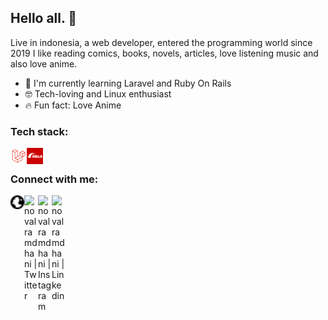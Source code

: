 ## Hello all. 👋

Live in indonesia, a web developer, entered the programming world since 2019 I like reading comics, books, novels, articles, love listening music and also love anime.

- 🌱 I'm currently learning Laravel and Ruby On Rails
- 🤓 Tech-loving and Linux enthusiast
- 🔥 Fun fact: Love Anime



### Tech stack:

<a href="laravel.com"><img align="left" title="Laravel" alt="Laravel" width="26px" src="https://raw.githubusercontent.com/github/explore/56a826d05cf762b2b50ecbe7d492a839b04f3fbf/topics/laravel/laravel.png" /></a>
<a href="rubyonrails.org"><img align="left" title="Ruby On Rails" alt="Ruby On Rails" width="26px" src="https://raw.githubusercontent.com/github/explore/56a826d05cf762b2b50ecbe7d492a839b04f3fbf/topics/rails/rails.png" /></a>

<br />

### Connect with me:

[<img align="left" alt="novalramdhani.github.io" width="22px" src="https://raw.githubusercontent.com/iconic/open-iconic/master/svg/globe.svg" />][website]
[<img align="left" alt="novalramdhani | Twitter" width="22px" src="https://cdn.jsdelivr.net/npm/simple-icons@v3/icons/twitter.svg" />][twitter]
[<img align="left" alt="novalramdhani | Instagram" width="22px" src="https://cdn.jsdelivr.net/npm/simple-icons@v3/icons/instagram.svg" />][instagram]
<img align="left" alt="novalramdhani | Linkedin" width="22px" src="https://cdn.jsdelivr.net/npm/simple-icons@v3/icons/linkedin.svg" /> 

[website]: https://www.novalramdhani.github.io
[twitter]: https://twitter.com/codewithval
[instagram]: https://www.instagram.com/kyotohka
